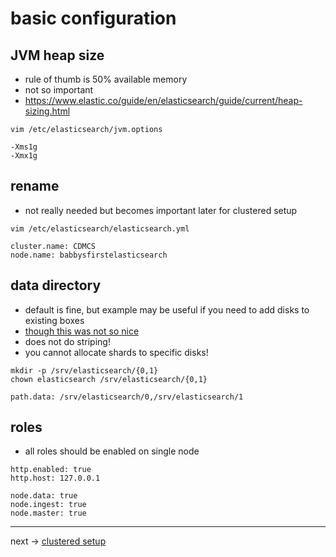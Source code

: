 # basic configuration

## JVM heap size

 * rule of thumb is 50% available memory
 * not so important
 * https://www.elastic.co/guide/en/elasticsearch/guide/current/heap-sizing.html

```
vim /etc/elasticsearch/jvm.options
```

```
-Xms1g
-Xmx1g
```

## rename

 * not really needed but becomes important later for clustered setup

```
vim /etc/elasticsearch/elasticsearch.yml
```

```
cluster.name: CDMCS
node.name: babbysfirstelasticsearch
```

## data directory

 * default is fine, but example may be useful if you need to add disks to existing boxes
 * [though this was not so nice](https://www.elastic.co/blog/multi-data-path-bug-in-elasticsearch-5-3-0)
 * does not do striping!
 * you cannot allocate shards to specific disks!

```
mkdir -p /srv/elasticsearch/{0,1}
chown elasticsearch /srv/elasticsearch/{0,1}
```
```
path.data: /srv/elasticsearch/0,/srv/elasticsearch/1
```

## roles

 * all roles should be enabled on single node

```
http.enabled: true
http.host: 127.0.0.1

node.data: true
node.ingest: true
node.master: true
```

----

next -> [clustered setup](basic.md)
